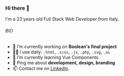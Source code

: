 ### Hi there 👋

I'm a 23 years old Full Stack Web Developer from Italy.

###### BIO
- 🔭 I’m currently working on **Boolean's final project**
- 👨‍💻 I use daily: ```.html```, ```.scss```, ```.js```, ```.php```, ```.svg```, ```.ai```
- 🌱 I’m currently learning Vue Components
- 💬 Ping me about **development, design, branding**
- 📫 Contact me on [LinkedIn](https://www.linkedin.com/in/tommasodossena).

<!--
**tommasodossena/tommasodossena** is a ✨ _special_ ✨ repository because its `README.md` (this file) appears on your GitHub profile.

Here are some ideas to get you started:

- 🔭 I’m currently working on ...
- 🌱 I’m currently learning ...
- 👯 I’m looking to collaborate on ...
- 🤔 I’m looking for help with ...
- 💬 Ask me about ...
- 📫 How to reach me: ...
- 😄 Pronouns: ...
- ⚡ Fun fact: ...
-->

